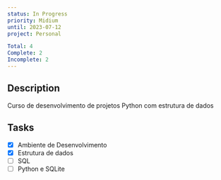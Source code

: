 ```yaml
---
status: In Progress
priority: Midium
until: 2023-07-12
project: Personal

Total: 4
Complete: 2
Incomplete: 2
---
```

## Description
Curso de desenvolvimento de projetos Python com estrutura de dados

## Tasks
- [x] Ambiente de Desenvolvimento
- [x] Estrutura de dados
- [ ] SQL
- [ ] Python e SQLite